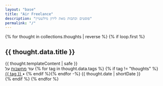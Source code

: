 ```yaml
---
layout: "base"
title: "Air Freelance"
description: "פוסטים וכתבות מאת לירון מילשטיין"
permalink: "/"
---
```

{% for thought in collections.thoughts | reverse %}
{% if loop.first %}
<article>
<h2>{{ thought.data.title }}</h2>
    {{ thought.templateContent | safe }}
<aside>
    עוד <a href="{{ '/thoughts/' | url }}">מחשבות</a> על {% for tag in thought.data.tags %} {% if tag != "thoughts" %}<a href="/thoughts/tags/{{ tag }}/"> {{ tag }} </a> •  
    {% endif %}{% endfor -%}
    <time datetime="{{ thought.date }}">{{ thought.date | shortDate }}</time>
</aside>
    </article>
    {% endif %}
    {% endfor %}
